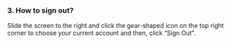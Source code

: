 ### 3. How to sign out?
Slide the screen to the right and click the gear-shaped icon on the top right corner to choose your current account and then, click “Sign Out”. 
